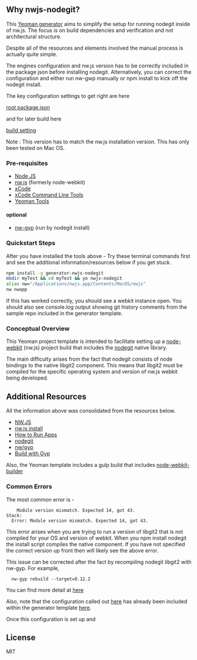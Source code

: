 
## Why nwjs-nodegit?

This [Yeoman generator](http://yeoman.io/) aims to simplify the setup for running nodegit inside of nw.js. 
The focus is on build dependencies and verification and not architectural structure.

Despite all of the resources and elements involved the manual process is actually quite simple. 

The engines configuration and nw.js version has to be correctly included in the package json before installing nodegit. Alternatively, you can 
correct the configuration and either run nw-gwp manually or npm install to kick off the nodegit install.

The key configuration settings to get right are here 

[root package.json](https://github.com/pebanfield/generator-nwjs-nodegit/blob/master/generators/app/templates/_package.json#L12)

and for later build here

[build setting](https://github.com/pebanfield/generator-nwjs-nodegit/blob/master/generators/app/templates/Gulpfile.js#L8)

Note : This version has to match the nw.js installation version. This has only been tested on Mac OS. 

### Pre-requisites

- [Node JS](https://nodejs.org/)
- [nw.js](https://github.com/nwjs/nw.js/) (formerly node-webkit)
- [xCode](https://developer.apple.com/xcode/downloads/) 
- [xCode Command Line Tools](https://developer.apple.com/library/ios/documentation/DeveloperTools/Conceptual/WhatsNewXcode/Articles/xcode_4_3.html#//apple_ref/doc/uid/1006-SW2)
- [Yeoman Tools](http://yeoman.io/learning/index.html)

#### optional 
  
  - [nw-gyp](https://github.com/nwjs/nw.js/wiki/Build-native-modules-with-nw-gyp) (run by nodegit install)
  
### Quickstart Steps 

After you have installed the tools above - Try these terminal commands first and see the additional information/resources below if you get stuck.

```bash
npm install -g generator-nwjs-nodegit
mkdir myTest && cd myTest && yo nwjs-nodegit
alias nw="/Applications/nwjs.app/Contents/MacOS/nwjs"
nw nwapp
```

If this has worked correctly, you should see a webkit instance open. You should also see console.log output showing
git history comments from the sample repo included in the generator template.

### Conceptual Overview

This Yeoman project template is intended to facilitate setting up a [node-webkit](http://nwjs.io/) (nw.js) project
build that includes the [nodegit](http://www.nodegit.org/) native library.

The main difficulty arises from the fact that nodegit consists of node bindings to the native libgit2 component. This means that
libgit2 must be compiled for the specific operating system and version of nw.js webkit being developed. 


## Additional Resources

All the information above was consolidated from the resources below.

- [NW.JS](http://nwjs.io/)
- [nw.js install](http://www.nodegit.org/guides/install/nw.js/)
- [How to Run Apps](https://github.com/nwjs/nw.js/wiki/How-to-run-apps)
- [nodegit](http://www.nodegit.org/)
- [nw/gyp](https://github.com/nwjs/nw-gyp)
- [Build with Gyp](https://github.com/nwjs/nw.js/wiki/Build-native-modules-with-nw-gyp)

Also, the Yeoman template includes a gulp build that includes [node-webkit-builder](https://github.com/mllrsohn/node-webkit-builder)

### Common Errors 

The most common error is -

```Message:
    Module version mismatch. Expected 14, got 43.
Stack:
  Error: Module version mismatch. Expected 14, got 43.
```

This error arises when you are trying to run a version of libgit2 that is not
compiled for your OS and version of webkit. When you npm install nodegit the install 
script compiles the native component. If you have not specified the correct version up front 
then will likely see the above error.

This issue can be corrected after the fact by recompiling nodegit libgit2 with nw-gyp. For example, 

```
  nw-gyp rebuild --target=0.12.2
```

You can find more detail at [here](https://github.com/nodegit/nodegit#nwjs-node-webkit)

Also, note that the configuration called out [here](http://www.nodegit.org/guides/install/nw.js/) has already been included 
within the generator template [here](https://github.com/pebanfield/generator-nwjs-nodegit/blob/master/generators/app/templates/_package.json#L11).

Once this configuration is set up and 

## License

MIT
